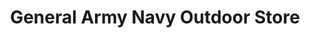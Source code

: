 ---
title: "General Army Navy Outdoor Store"
url: /taylorsville/general-army-navy-outdoor-store/
shop: Outdoor
---